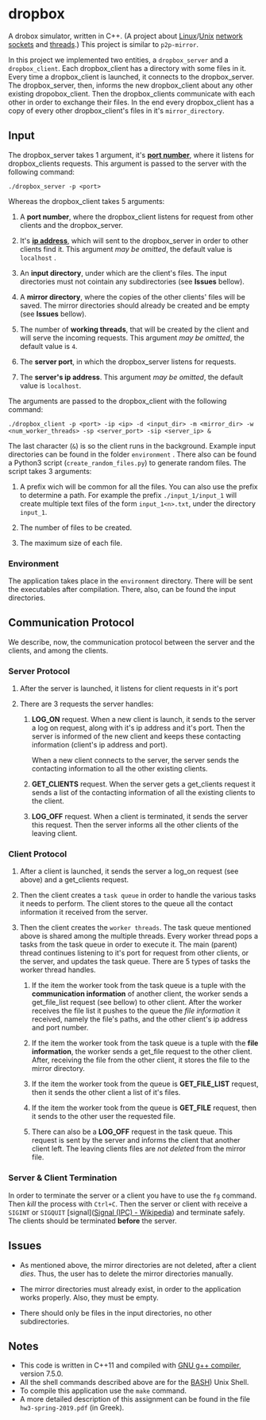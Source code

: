 # dropbox

A drobox simulator, written in C++. (A project about [Linux](https://en.wikipedia.org/wiki/Linux)/[Unix](https://en.wikipedia.org/wiki/Unix) [network sockets](https://en.wikipedia.org/wiki/Network_socket) and [threads](https://en.wikipedia.org/wiki/Thread_(computing)).) This project is similar to `p2p-mirror`.

In this project we implemented two entities, a `dropbox_server` and a `dropbox_client`. Each dropbox_client has a directory with some files in it. Every time a dropbox_client is launched, it connects to the dropbox_server. The dropbox_server, then, informs the new dropbox_client about any other existing dropobox_client. Then the dropbox_clients communicate with each other in order to exchange their files. In the end every dropbox_client has a copy of every other dropbox_client's files in it's `mirror_directory`.

## Input

The dropbox_server takes 1 argument, it's [**port number**](https://en.wikipedia.org/wiki/Port_(computer_networking)), where it listens for dropbox_clients requests. This argument is passed to the server with the following command:

`./dropbox_server -p <port>`

Whereas the dropbox_client takes 5 arguments:

1. A **port number**, where the dropbox_client listens for request from other clients and the dropbox_server.

2. It's [**ip address**](https://en.wikipedia.org/wiki/IP_address), which will sent to the dropbox_server in order to other clients find it. This argument *may be omitted*, the default value is `localhost` .

3. An **input directory**, under which are the client's files. The input directories must not cointain any subdirectories (see **Issues** bellow).

4. A **mirror directory**, where the copies of the other clients' files will be saved. The mirror directories should already be created and be empty (see **Issues** bellow).

5. The number of **working threads**, that will be created by the client and will serve the incoming requests. This argument *may be omitted*, the default value is `4`.

6. The **server port**, in which the dropbox_server listens for requests.

7. The **server's ip address**. This argument *may be omitted*, the default value is `localhost`.

The arguments are passed to the dropbox_client with the following command:

`./dropbox_client -p <port> -ip <ip> -d <input_dir> -m <mirror_dir> -w <num_worker_threads> -sp <server_port> -sip <server_ip> &`

The last character (`&`) is so the client runs in the background. Example input directories can be found in the folder `environment` . There also can be found a Python3 script (`create_random_files.py`) to generate random files. The script takes 3 arguments:

1. A prefix wich will be common for all the files. You can also use the prefix to determine a path. For example the prefix `./input_1/input_1` will create multiple text files of the form `input_1<n>.txt`, under the directory `input_1`.

2. The number of files to be created.

3. The maximum size of each file.

### Environment

The application takes place in the `environment` directory. There will be sent the executables after compilation. There, also, can be found the input directories.

## Communication Protocol

We describe, now, the communication protocol between the server and the clients, and among the clients.

### Server Protocol

1. After the server is launched, it listens for client requests in it's port

2. There are 3 requests the server handles:
   
   1. **LOG_ON** request. When a new client is launch, it sends to the server a log on request, along with it's ip address and it's port. Then the server is informed of the new client and keeps these contacting information (client's ip address and port).
      
      When a new client connects to the server, the server sends the contacting information to all the other existing clients.
   
   2. **GET_CLIENTS** request. When the server gets a get_clients request it sends a list of the contacting information of all the existing clients to the client.
   
   3. **LOG_OFF** request. When a client is terminated, it sends the server this request. Then the server informs all the other clients of the leaving client.

### Client Protocol

1. After a client is launched, it sends the server a log_on request (see above) and a get_clients request.

2. Then the client creates a `task queue` in order to handle the various tasks it needs to perform. The client stores to the queue all the contact information it received from the server.

3. Then the client creates the `worker threads`. The task queue mentioned above is shared among the multiple threads. Every worker thread pops a tasks from the task queue in order to execute it. The main (parent) thread continues listening to it's port for request from other clients, or the server, and updates the task queue. There are 5 types of tasks the worker thread handles.
   
   1. If the item the worker took from the task queue is a tuple with the **communication information** of another client, the worker sends a get_file_list request (see bellow) to other client. After the worker receives the file list it pushes to the queue the *file information* it received, namely the file's paths, and the other client's ip address and port number.
   
   2. If the item the worker took from the task queue is a tuple with the **file information**, the worker sends a get_file request to the other client. After, receiving the file from the other client, it stores the file to the mirror directory.
   
   3. If the item the worker took from the queue is **GET_FILE_LIST** request, then it sends the other client a list of it's files.
   
   4. If the item the worker took from the queue is **GET_FILE** request, then it sends to the other user the requested file.
   
   5. There can also be a **LOG_OFF** request in the task queue. This request is sent by the server and informs the client that another client left. The leaving clients files are *not deleted* from the mirror file.

### Server & Client Termination

In order to terminate the server or a client you have to use the `fg` command. Then *kill* the process with `Ctrl+C`. Then the server or client with receive a `SIGINT` or `SIGQUIT` [signal]([Signal (IPC) - Wikipedia](https://en.wikipedia.org/wiki/Signal_(IPC))) and terminate safely. The clients should be terminated **before** the server.

## Issues

* As mentioned above, the mirror directories are not deleted, after a client *dies*. Thus, the user has to delete the mirror directories manually.

* The mirror directories must already exist, in order to the application works properly. Also, they must be empty.

* There should only be files in the input directories, no other subdirectories.

## Notes

- This code is written in C++11 and compiled with [GNU g++ compiler](https://en.wikipedia.org/wiki/GNU_Compiler_Collection#Languages), version 7.5.0.
- All the shell commands described above are for the [BASH](https://en.wikipedia.org/wiki/Bash_(Unix_shell))) Unix Shell.
- To compile this application use the `make` command.
- A more detailed description of this assignment can be found in the file `hw3-spring-2019.pdf` (in Greek).
